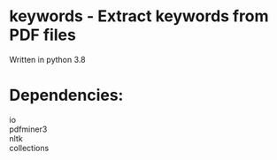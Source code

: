 # keywords - Extract keywords from PDF files

Written in python 3.8  

# Dependencies:
io  
pdfminer3  
nltk  
collections  
